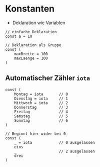 # Konstanten

- Deklaration wie Variablen
```
// einfache Deklaration
const a = 10

// Deklaration als Gruppe 
const (
    maxBreite = 100
    maxLaenge = 100
)
```

## Automatischer Zähler ` iota `

```
const (
    Montag = iota       // 0
    Dienstag = iota     // 1
    Mittwoch = iota     // 2
    Donnerstag          // 3
    Freitag             // 4
    Samstag             // 5
    Sonntag             // 6
)

// Beginnt hier wider bei 0
const (
    _ = iota            // 0 ausgelassen
    eins
    _                   // 2 ausgelassen
    drei
)

```